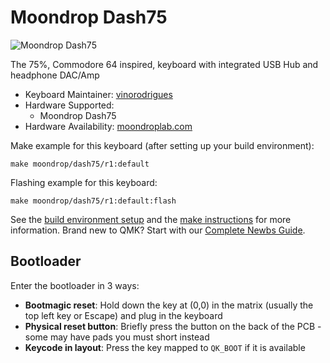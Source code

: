 # Moondrop Dash75

![Moondrop Dash75](https://i.imgur.com/mxaYcvqh.jpg)

The 75%, Commodore 64 inspired, keyboard with integrated USB Hub and headphone DAC/Amp

* Keyboard Maintainer: [vinorodrigues](https://github.com/vinorodrigues)
* Hardware Supported:
    * Moondrop Dash75
* Hardware Availability: [moondroplab.com](https://moondroplab.com/en/products/dash75)

Make example for this keyboard (after setting up your build environment):

    make moondrop/dash75/r1:default

Flashing example for this keyboard:

    make moondrop/dash75/r1:default:flash

See the [build environment setup](https://docs.qmk.fm/#/getting_started_build_tools) and the [make instructions](https://docs.qmk.fm/#/getting_started_make_guide) for more information.
Brand new to QMK? Start with our [Complete Newbs Guide](https://docs.qmk.fm/#/newbs).

## Bootloader

Enter the bootloader in 3 ways:

* **Bootmagic reset**: Hold down the key at (0,0) in the matrix (usually the top left key or Escape) and plug in the keyboard
* **Physical reset button**: Briefly press the button on the back of the PCB - some may have pads you must short instead
* **Keycode in layout**: Press the key mapped to `QK_BOOT` if it is available

